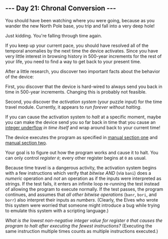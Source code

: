 <h2>--- Day 21: Chronal Conversion ---</h2><p>You should have been watching where you were going, because as you wander the new North Pole base, you trip and fall into a very deep hole!</p>
<p><span title="The old time travel hole gag! Classic.">Just kidding.</span>  You&apos;re falling through time again.</p>
<p>If you keep up your current pace, you should have resolved all of the temporal anomalies by the next time the device activates. Since you have very little interest in browsing history in 500-year increments for the rest of your life, you need to find a way to get back to your present time.</p>
<p>After a little research, you discover two important facts about the behavior of the device:</p>
<p>First, you discover that the device is hard-wired to always send you back in time in 500-year increments. Changing this is probably not feasible.</p>
<p>Second, you discover the <em>activation system</em> (your puzzle input) for the time travel module.  Currently, it appears to <em>run forever without halting</em>.</p>
<p>If you can cause the activation system to <em>halt</em> at a specific moment, maybe you can make the device send you so far back in time that you cause an <a href="https://cwe.mitre.org/data/definitions/191.html">integer underflow</a> <em>in time itself</em> and wrap around back to your current time!</p>
<p>The device executes the program as specified in <a href="16">manual section one</a> and <a href="19">manual section two</a>.</p>
<p>Your goal is to figure out how the program works and cause it to halt.  You can only control <em>register <code>0</code></em>; every other register begins at <code>0</code> as usual.</p>
<p>Because time travel is a dangerous activity, the activation system begins with a few instructions which verify that <em>bitwise AND</em> (via <code>bani</code>) does a <em>numeric</em> operation and <em>not</em> an operation as if the inputs were interpreted as strings. If the test fails, it enters an infinite loop re-running the test instead of allowing the program to execute normally.  If the test passes, the program continues, and assumes that <em>all other bitwise operations</em> (<code>banr</code>, <code>bori</code>, and <code>borr</code>) also interpret their inputs as <em>numbers</em>. (Clearly, the Elves who wrote this system were worried that someone might introduce a bug while trying to emulate this system with a scripting language.)</p>
<p><em>What is the lowest non-negative integer value for register <code>0</code> that causes the program to halt after executing the fewest instructions?</em> (Executing the same instruction multiple times counts as multiple instructions executed.)</p>
